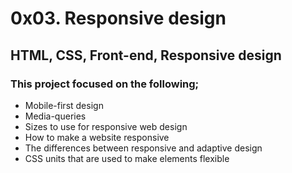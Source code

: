# 0x03. Responsive design
## HTML, CSS, Front-end, Responsive design

### This project focused on the following;
* Mobile-first design
* Media-queries
* Sizes to use for responsive web design
* How to make a website responsive
* The differences between responsive and adaptive design
* CSS units that are used to make elements flexible
